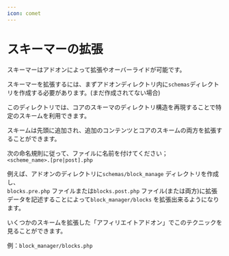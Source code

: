 ```yaml
---
icon: comet
---
```


# スキーマーの拡張

スキーマーはアドオンによって拡張やオーバーライドが可能です。

スキーマーを拡張するには、まずアドオンディレクトリ内に`schemas`ディレクトリを作成する必要があります。(まだ作成されてない場合)

このディレクトリでは、コアのスキーマのディレクトリ構造を再現することで特定のスキームを利用できます。

スキームは先頭に追加され、追加のコンテンツとコアのスキームの両方を拡張することができます。

次の命名規則に従って、ファイルに名前を付けてください；\
`<scheme_name>.[pre|post].php`

例えば、アドオンのディレクトリに`schemas/block_manage` ディレクトリを作成し、\
`blocks.pre.php` ファイルまたは`blocks.post.php` ファイル(または両方)に拡張データを記述することによって`block_manager/blocks` を拡張出来るようになります。

いくつかのスキームを拡張した「アフィリエイトアドオン」でこのテクニックを見ることができます。

例：`block_manager/blocks.php`
